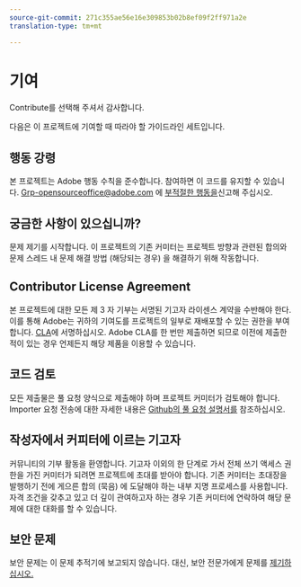 ```yaml
---
source-git-commit: 271c355ae56e16e309853b02b8ef09f2ff971a2e
translation-type: tm+mt

---
```

# 기여

Contribute를 선택해 주셔서 감사합니다.

다음은 이 프로젝트에 기여할 때 따라야 할 가이드라인 세트입니다.

## 행동 강령

본 프로젝트는 Adobe 행동 [](code-of-conduct.md)수칙을 준수합니다. 참여하면 이 코드를 유지할 수 있습니다. Grp-opensourceoffice@adobe.com 에
[부적절한 행동을](mailto:Grp-opensourceoffice@adobe.com)신고해 주십시오.

## 궁금한 사항이 있으십니까?

문제 제기를 시작합니다. 이 프로젝트의 기존 커미터는 프로젝트 방향과 관련된 합의와 문제 스레드
내 문제 해결 방법 (해당되는 경우) 을
해결하기 위해 작동합니다.

## Contributor License Agreement

본 프로젝트에 대한 모든 제 3 자 기부는 서명된 기고자
라이센스 계약을 수반해야 한다. 이를 통해 Adobe는 귀하의 기여도를
프로젝트의 일부로 재배포할 수 있는 권한을 부여합니다. [CLA](http://opensource.adobe.com/cla.html)에 서명하십시오. Adobe CLA를 한 번만 제출하면
되므로 이전에 제출한 적이 있는 경우 언제든지 해당 제품을 이용할 수 있습니다.

## 코드 검토

모든 제출물은 풀 요청 양식으로 제출해야 하며 프로젝트 커미터가 검토해야
합니다. Importer 요청 전송에 대한 자세한 내용은 [Github의 풀 요청 설명서를](https://help.github.com/articles/about-pull-requests/)
참조하십시오.

<!--
Lastly, please follow the [pull request template](PULL_REQUEST_TEMPLATE.md) when
submitting a pull request!
-->

## 작성자에서 커피터에 이르는 기고자

커뮤니티의 기부 활동을 환영합니다. 기고자 이외의 한 단계로 가서
전체 쓰기 액세스 권한을 가진 커미터가 되려면 프로젝트에 초대를 받아야 합니다. 기존 커미터는 초대장을
발행하기 전에 게으른 합의 (묵음) 에 도달해야 하는 내부 지명
프로세스를 사용합니다. 자격 조건을 갖추고 있고 더 깊이 관여하고자 하는 경우 기존 커미터에 연락하여 해당 문제에 대한 대화를 할 수 있습니다.

## 보안 문제

보안 문제는 이 문제 추적기에 보고되지 않습니다. 대신, 보안 전문가에게 문제를 [제기하십시오.](https://helpx.adobe.com/security/alertus.html)
